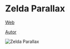 # Zelda Parallax

[Web](https://vivirenremoto.github.io/zelda_parallax/)

[Autor](https://twitter.com/vivirenremoto)

![Zelda Parallax](https://vivirenremoto.github.io/zelda_parallax/static/social.jpg)
